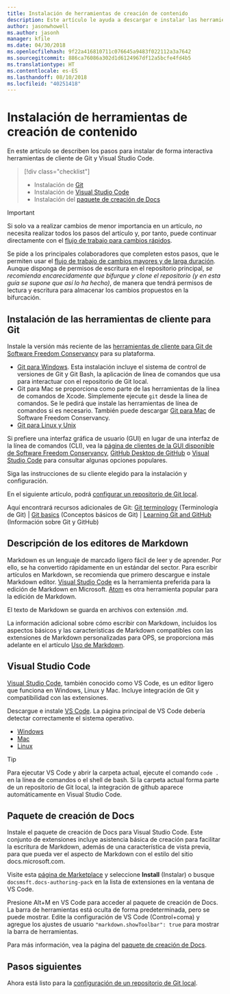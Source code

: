 ```yaml
---
title: Instalación de herramientas de creación de contenido
description: Este artículo le ayuda a descargar e instalar las herramientas de cliente que necesitará para Git y la edición de archivos de Markdown.
author: jasonwhowell
ms.author: jasonh
manager: kfile
ms.date: 04/30/2018
ms.openlocfilehash: 9f22a416810711c076645a9483f022112a3a7642
ms.sourcegitcommit: 886ca76086a302d1d6124967df12a5bcfe4fd4b5
ms.translationtype: HT
ms.contentlocale: es-ES
ms.lasthandoff: 08/10/2018
ms.locfileid: "40251418"
---
```

# <a name="install-content-authoring-tools"></a>Instalación de herramientas de creación de contenido

En este artículo se describen los pasos para instalar de forma interactiva herramientas de cliente de Git y Visual Studio Code.
> [!div class="checklist"]
> * Instalación de [Git](https://git-scm.com/)
> * Instalación de [Visual Studio Code](https://code.visualstudio.com/)
> * Instalación del [paquete de creación de Docs](https://marketplace.visualstudio.com/items?itemName=docsmsft.docs-authoring-pack)

>[!IMPORTANT]
> Si solo va a realizar cambios de menor importancia en un artículo, *no* necesita realizar todos los pasos del artículo y, por tanto, puede continuar directamente con el [flujo de trabajo para cambios rápidos](index.md#quick-edits-to-existing-documents).
>
> Se pide a los principales colaboradores que completen estos pasos, que le permiten usar el [flujo de trabajo de cambios mayores y de larga duración](how-to-write-workflows-major.md). Aunque disponga de permisos de escritura en el repositorio principal, *se recomienda encarecidamente que bifurque y clone el repositorio (y en esta guía se supone que así lo ha hecho)*, de manera que tendrá permisos de lectura y escritura para almacenar los cambios propuestos en la bifurcación.

## <a name="install-git-client-tools"></a>Instalación de las herramientas de cliente para Git 

 Instale la versión más reciente de las [herramientas de cliente para Git de Software Freedom Conservancy](https://git-scm.com/download/) para su plataforma. 

* [Git para Windows](https://git-scm.com/download/win). Esta instalación incluye el sistema de control de versiones de Git y Git Bash, la aplicación de línea de comandos que usa para interactuar con el repositorio de Git local.
* Git para Mac se proporciona como parte de las herramientas de la línea de comandos de Xcode. Simplemente ejecute `git` desde la línea de comandos. Se le pedirá que instale las herramientas de línea de comandos si es necesario. También puede descargar [Git para Mac](https://git-scm.com/download/mac) de Software Freedom Conservancy.
* [Git para Linux y Unix](https://git-scm.com/download/linux)

Si prefiere una interfaz gráfica de usuario (GUI) en lugar de una interfaz de la línea de comandos (CLI), vea la [página de clientes de la GUI disponible de Software Freedom Conservancy](https://git-scm.com/downloads/guis), [GitHub Desktop de GitHub](https://desktop.github.com/) o [Visual Studio Code](https://www.visualstudio.com/products/code-vs.aspx) para consultar algunas opciones populares.

Siga las instrucciones de su cliente elegido para la instalación y configuración.

En el siguiente artículo, podrá [configurar un repositorio de Git local](get-started-setup-local.md).

   Aquí encontrará recursos adicionales de Git: [Git terminology](https://help.github.com/articles/github-glossary) (Terminología de Git) | [Git basics](https://git-scm.com/book/en/v2/Getting-Started-Git-Basics) (Conceptos básicos de Git) | [Learning Git and GitHub](https://help.github.com/articles/good-resources-for-learning-git-and-github/) (Información sobre Git y GitHub)

## <a name="understand-markdown-editors"></a>Descripción de los editores de Markdown

Markdown es un lenguaje de marcado ligero fácil de leer y de aprender. Por ello, se ha convertido rápidamente en un estándar del sector. Para escribir artículos en Markdown, se recomienda que primero descargue e instale Markdown editor.  [Visual Studio Code](https://code.visualstudio.com/) es la herramienta preferida para la edición de Markdown en Microsoft. [Atom](https://atom.io) es otra herramienta popular para la edición de Markdown.

El texto de Markdown se guarda en archivos con extensión .md.

La información adicional sobre cómo escribir con Markdown, incluidos los aspectos básicos y las características de Markdown compatibles con las extensiones de Markdown personalizadas para OPS, se proporciona más adelante en el artículo [Uso de Markdown](how-to-write-use-markdown.md).

## <a name="visual-studio-code"></a>Visual Studio Code

[Visual Studio Code](https://code.visualstudio.com/), también conocido como VS Code, es un editor ligero que funciona en Windows, Linux y Mac. Incluye integración de Git y compatibilidad con las extensiones.

Descargue e instale [VS Code](https://code.visualstudio.com/). La página principal de VS Code debería detectar correctamente el sistema operativo.

- [Windows](https://code.visualstudio.com/docs/setup/windows)
- [Mac](https://code.visualstudio.com/docs/setup/mac)
- [Linux](https://code.visualstudio.com/docs/setup/linux)

> [!TIP]
> Para ejecutar VS Code y abrir la carpeta actual, ejecute el comando `code .` en la línea de comandos o el shell de bash. Si la carpeta actual forma parte de un repositorio de Git local, la integración de github aparece automáticamente en Visual Studio Code.

## <a name="docs-authoring-pack"></a>Paquete de creación de Docs
Instale el paquete de creación de Docs para Visual Studio Code. Este conjunto de extensiones incluye asistencia básica de creación para facilitar la escritura de Markdown, además de una característica de vista previa, para que pueda ver el aspecto de Markdown con el estilo del sitio docs.microsoft.com.

   Visite esta [página de Marketplace](https://marketplace.visualstudio.com/items?itemName=docsmsft.docs-authoring-pack) y seleccione **Install** (Instalar) o busque `docsmsft.docs-authoring-pack` en la lista de extensiones en la ventana de VS Code. 

   Presione Alt+M en VS Code para acceder al paquete de creación de Docs. La barra de herramientas está oculta de forma predeterminada, pero se puede mostrar. Edite la configuración de VS Code (Control+coma) y agregue los ajustes de usuario `"markdown.showToolbar": true` para mostrar la barra de herramientas.

   Para más información, vea la página del [paquete de creación de Docs](how-to-write-docs-auth-pack.md).


## <a name="next-steps"></a>Pasos siguientes

Ahora está listo para la [configuración de un repositorio de Git local](get-started-setup-local.md).
